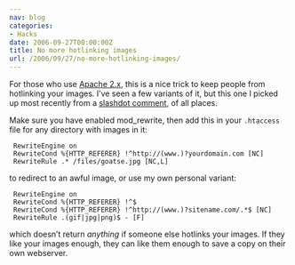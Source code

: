 ```yaml
---
nav: blog
categories:
- Hacks
date: 2006-09-27T00:00:00Z
title: No more hotlinking images
url: /2006/09/27/no-more-hotlinking-images/
---
```


For those who use [Apache 2.x][1], this is a nice trick to keep people from hotlinking your images. I’ve seen a few variants of it, but this one I picked up most recently from a [slashdot comment][2], of all places.

 [1]: http://httpd.apache.org/
 [2]: http://slashdot.org/comments.pl?sid=197769&cid=16205407

Make sure you have enabled mod_rewrite, then add this in your `.htaccess` file for any directory with images in it:

```
 RewriteEngine on
 RewriteCond %{HTTP_REFERER} !^http://(www.)?yourdomain.com [NC]
 RewriteRule .* /files/goatse.jpg [NC,L]
```
to redirect to an awful image, or use my own personal variant:  
```
 RewriteEngine on
 RewriteCond %{HTTP_REFERER} !^$
 RewriteCond %{HTTP_REFERER} !^http://(www.)?sitename.com/.*$ [NC]
 RewriteRule .(gif|jpg|png)$ - [F]
```
which doesn’t return *anything* if someone else hotlinks your images. If they like your images enough, they can like them enough to save a copy on their own webserver.

